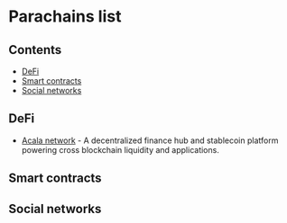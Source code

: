 # Parachains list

## Contents

- [DeFi](#defi)
- [Smart contracts](#smart-contracts)
- [Social networks](#social-networks)

## DeFi

- [Acala network](https://acala.network/) - A decentralized finance hub and stablecoin platform powering cross blockchain liquidity and applications.

## Smart contracts

## Social networks
